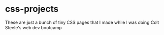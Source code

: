 # css-projects
These are just a bunch of tiny CSS pages that I made while I was doing Colt Steele's web dev bootcamp
